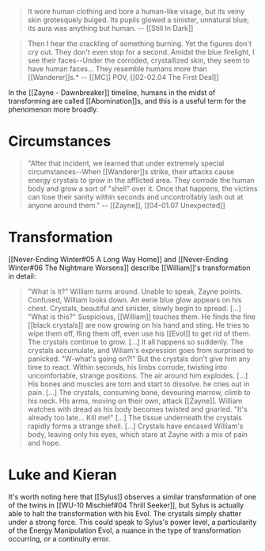 > It wore human clothing and bore a human-like visage, but its veiny skin grotesquely bulged. Its pupils glowed a sinister, unnatural blue; its aura was anything but human.
> -- [[Still In Dark]]

> Then I hear the crackling of something burning. Yet the figures don't cry out. They don't even stop for a second.
> Amidst the blue firelight, I see their faces--Under the corroded, crystallized skin, they seem to have human faces... They resemble humans more than [[Wanderer]]s.*
> -- [[MC]] POV, [[02-02.04 The First Deal]]

In the [[Zayne - Dawnbreaker]] timeline, humans in the midst of transforming are called [[Abomination]]s, and this is a useful term for the phenomenon more broadly.

# Circumstances
> "After that incident, we learned that under extremely special circumstances--When [[Wanderer]]s strike, their attacks cause energy crystals to grow in the afflicted area. They corrode the human body and grow a sort of "shell" over it. Once that happens, the victims can lose their sanity within seconds and uncontrollably lash out at anyone around them."
> -- [[Zayne]], [[04-01.07 Unexpected]]
# Transformation
[[Never-Ending Winter#05 A Long Way Home]] and [[Never-Ending Winter#06 The Nightmare Worsens]] describe [[William]]'s transformation in detail:
> "What is it?" William turns around.
> Unable to speak, Zayne points.
> Confused, William looks down.
> An eerie blue glow appears on his chest. Crystals, beautiful and sinister, slowly begin to spread. [...]
> "What is this?"
> Suspicious, [[William]] touches them. He finds the fine [[black crystals]] are now growing on his hand and sting. He tries to wipe them off, fling them off, even use his [[Evol]] to get rid of them. The crystals continue to grow. [...]
> It all happens so suddenly.
> The crystals accumulate, and Wiliam's expression goes from surprised to panicked. "W-what's going on?!"
> But the crystals don't give him any time to react. Within seconds, his limbs corrode, twisting into uncomfortable, strange positions. The air around him explodes. [...] His bones and muscles are torn and start to dissolve. he cries out in pain.
> [...] The crystals, consuming bone, devouring marrow, climb to his neck. HIs arms, moving on their own, attack [[Zayne]]. William watches with dread as his body becomes twisted and gnarled.
> "It's already too late... Kill me!"
> [...] The tissue underneath the crystals rapidly forms a strange shell. [...] Crystals have encased William's body, leaving only his eyes, which stare at Zayne with a mix of pain and hope.

# Luke and Kieran
It's worth noting here that [[Sylus]] observes a similar transformation of one of the twins in [[WU-10 Mischief#04 Thrill Seeker]], but Sylus is actually able to halt the transformation with his Evol. The crystals simply shatter under a strong force. This could speak to Sylus's power level, a particularity of the Energy Manipulation Evol, a nuance in the type of transformation occurring, or a continuity error.
